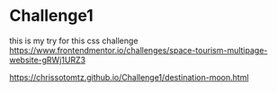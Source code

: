 # Challenge1
 
this is my try for this css challenge https://www.frontendmentor.io/challenges/space-tourism-multipage-website-gRWj1URZ3


https://chrissotomtz.github.io/Challenge1/destination-moon.html
